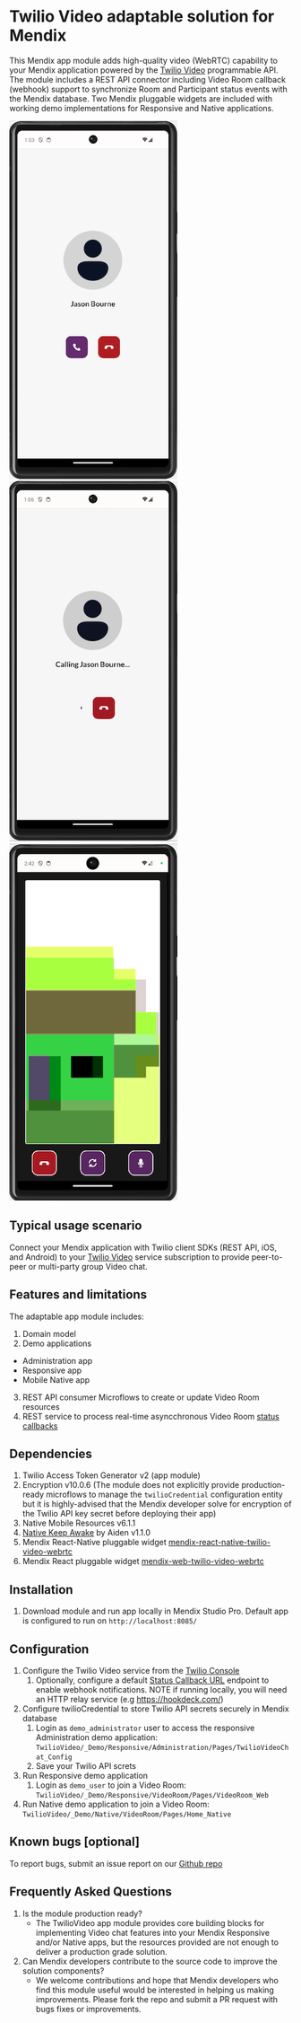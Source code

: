 # Twilio Video adaptable solution for Mendix
This Mendix app module adds high-quality  video (WebRTC) capability to your Mendix application powered by the [Twilio Video](https://www.twilio.com/docs/video) programmable API. 
The module includes a REST API connector including Video Room callback (webhook) support to synchronize Room and Participant status events with the Mendix database. 
Two Mendix pluggable widgets are included with working demo implementations for Responsive and Native applications.

![Videl call invitation](https://github.com/Entidad/farmworker-wallet-os-video/blob/main/docs/Video_call_invite.png) ![Video call incoming](https://github.com/Entidad/farmworker-wallet-os-video/blob/main/docs/Video_call_incoming.png) ![Video call](https://github.com/Entidad/farmworker-wallet-os-video/blob/main/docs/Twilio_Video_react-native.png)

## Typical usage scenario
Connect your Mendix application with Twilio client SDKs (REST API, iOS, and Android) to your [Twilio Video](https://www.twilio.com/login) service subscription to provide peer-to-peer or multi-party group Video chat. 

## Features and limitations
The adaptable app module includes:

1. Domain model
2. Demo applications
* Administration app
* Responsive app
* Mobile Native app  
3. REST API consumer Microflows to create or update Video Room resources
4. REST service to process real-time asyncchronous Video Room [status callbacks](https://www.twilio.com/docs/video/api/status-callbacks)

## Dependencies
1. Twilio Access Token Generator v2 (app module)
2. Encryption v10.0.6 (The module does not explicitly provide production-ready microflows to manage the `twilioCredential` configuration entity but it is highly-advised that the Mendix developer solve for encryption of the Twilio API key secret before deploying their app)
3. Native Mobile Resources v6.1.1
4. [Native Keep Awake](https://marketplace.mendix.com/link/component/118878) by Aiden v1.1.0 
5. Mendix React-Native pluggable widget [mendix-react-native-twilio-video-webrtc](https://github.com/Entidad/mendix-react-native-twilio-video-webrtc/releases/tag/v0.0.15)
6. Mendix React pluggable widget [mendix-web-twilio-video-webrtc](https://github.com/Entidad/mendix-web-twilio-video-webrtc/releases/tag/v1.0.3)
   
## Installation
1. Download module and run app locally in Mendix Studio Pro. Default app is configured to run on `http://localhost:8085/`

## Configuration
1. Configure the Twilio Video service from the [Twilio Console](https://console.twilio.com/)
   1. Optionally, configure a default [Status Callback URL](https://console.twilio.com/us1/develop/video/manage/room-settings) endpoint to enable webhook notifications. NOTE if running locally, you will need an HTTP relay service (e.g https://hookdeck.com/)
2. Configure twilioCredential to store Twilio API secrets securely in Mendix database
   1. Login as `demo_administrator` user to access the responsive Administration demo application: `TwilioVideo/_Demo/Responsive/Administration/Pages/TwilioVideoChat_Config`
   2. Save your Twilio API screts
3. Run Responsive demo application
   1. Login as `demo_user` to join a Video Room: `TwilioVideo/_Demo/Responsive/VideoRoom/Pages/VideoRoom_Web`
4. Run Native demo application to join a Video Room: `TwilioVideo/_Demo/Native/VideoRoom/Pages/Home_Native`

## Known bugs [optional]
To report bugs, submit an issue report on our [Github repo](https://github.com/Entidad/farmworker-wallet-os-video/issues)

## Frequently Asked Questions
1. Is the module production ready?
   * The TwilioVideo app module provides core building blocks for implementing Video chat features into your Mendix Responsive and/or Native apps, but the resources provided are not enough to deliver a production grade solution.
2. Can Mendix developers contribute to the source code to improve the solution components?
   * We welcome contributions and hope that Mendix developers who find this module useful would be interested in helping us making improvements. Please fork the repo and submit a PR request with bugs fixes or improvements. 
